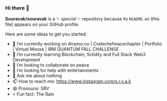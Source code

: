 ### Hi there 👋


**Souravak/souravak** is a ✨ _special_ ✨ repository because its `README.md` (this file) appears on your GitHub profile.

Here are some ideas to get you started:

- 🔭 I’m currently working on Airpmo.co | Codechefmacechapter | Portfolio | Virtual Mouse | IBM QUANTUM FALL CHALLENGE
- 🌱 I’m currently learning Blockchain, Solidity and Full Stack Web3 Development
- 👯 I’m looking to collaborate on peace
- 🤔 I’m looking for help with entertainments
- 💬 Ask me about nothing
- 📫 How to reach me: https://www.instagram.com/s.r.v.a.k
- 😄 Pronouns: SRV
- ⚡ Fun fact: The Rain

